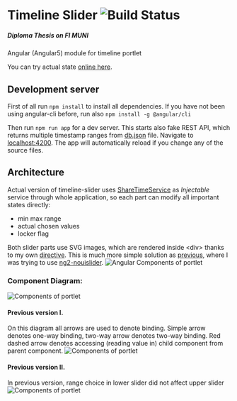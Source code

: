 # Timeline Slider ![Build Status](https://travis-ci.org/piskula/timeline-slider.svg?branch=master)
##### Diploma Thesis on FI MUNI
Angular (Angular5) module for timeline portlet

You can try actual state [online here](https://timeline-slider.firebaseapp.com/).

## Development server

First of all run `npm install` to install all dependencies.
If you have not been using angular-cli before, run also `npm install -g @angular/cli`

Then run `npm run app` for a dev server. This starts also fake REST API, which returns multiple timestamp ranges
from [db.json](db.json) file. Navigate to [localhost:4200](http://localhost:4200/). The app will automatically
reload if you change any of the source files.

## Architecture
Actual version of timeline-slider uses [ShareTimeService](src/app/time-service/share-time.service.ts) as *Injectable*
service through whole application, so each part can modify all important states directly:
- min max range
- actual chosen values
- locker flag

Both slider parts use SVG images, which are rendered inside \<div\> thanks to my own [directive](src/app/slider-directive). This is
much more simple solution as [previous](#previous-version-i), where I was trying to use [ng2-nouislider](https://github.com/tb/ng2-nouislider).
![Angular Components of portlet](https://docs.google.com/uc?id=1Tbpjy5jlqR5IfpGamSdBeTQ6iAdtoXzK)

### Component Diagram:
![Components of portlet](https://docs.google.com/uc?id=1ZEZhC-CGCuj5nj28t2jsk5nEWupSY-57)

<a name="previous-version-i"/>

#### Previous version I.
On this diagram all arrows are used to denote binding. Simple arrow denotes one-way binding, two-way arrow
denotes two-way binding. Red dashed arrow denotes accessing (reading value in) child component from parent component.
![Components of portlet](https://docs.google.com/uc?id=0BwSahQl2pAtueUFHQVBtS1VEalE)

#### Previous version II.
In previous version, range choice in lower slider did not affect upper slider
![Components of portlet](https://docs.google.com/uc?id=0BwSahQl2pAtuRGQxU01zMEVydUE)
